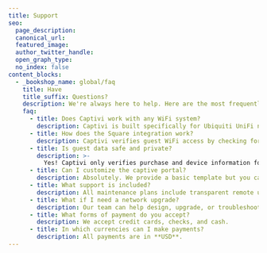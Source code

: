 ```yaml
---
title: Support
seo:
  page_description: 
  canonical_url: 
  featured_image: 
  author_twitter_handle: 
  open_graph_type:
  no_index: false
content_blocks:
  - _bookshop_name: global/faq
    title: Have
    title_suffix: Questions?
    description: We're always here to help. Here are the most frequently asked questions.
    faq:
      - title: Does Captivi work with any WiFi system?
        description: Captivi is built specifically for Ubiquiti UniFi networks. We may already work with other platforms or could expand in the future—contact us if you have questions!
      - title: How does the Square integration work?
        description: Captivi verifies guest WiFi access by checking for a valid Square receipt code and order total. You control the rules—such as how long access is granted and bandwidth limits.
      - title: Is guest data safe and private?
        description: >-
          Yes! Captivi only verifies purchase and device information for the purposes of connecting to Wi-Fi. We don’t store or sell guest browsing data.
      - title: Can I customize the captive portal?
        description: Absolutely. We provide a basic template but you can (and should) add your own logo, colors, and messaging for a seamless guest experience across 1 or 100 (or more) locations.
      - title: What support is included?
        description: All maintenance plans include transparent remote updates, email support, and rapid response to outages. Proactive and reactive network monitoring is included at our Premium level, for care that goes beyond the guest Wi-Fi experience. Phone and onsite support is available by request for an additional fee (varies based on request-ask us for a price list).
      - title: What if I need a network upgrade?
        description: Our team can help design, upgrade, or troubleshoot your UniFi environment—see our Network Design Services above.
      - title: What forms of payment do you accept?
        description: We accept credit cards, checks, and cash.
      - title: In which currencies can I make payments?
        description: All payments are in **USD**.
---
```

